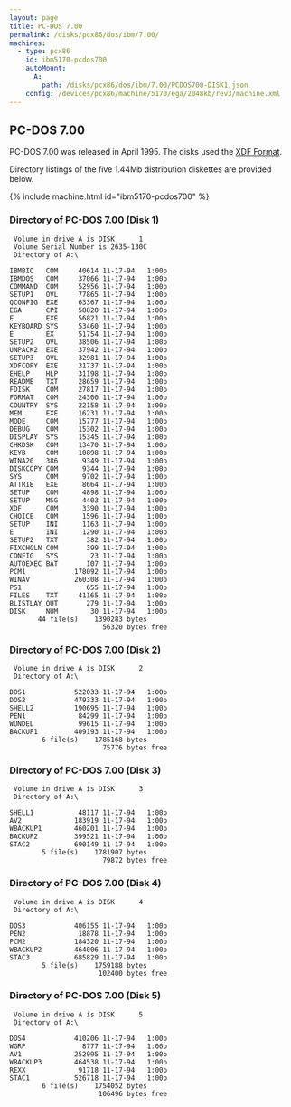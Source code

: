 ```yaml
---
layout: page
title: PC-DOS 7.00
permalink: /disks/pcx86/dos/ibm/7.00/
machines:
  - type: pcx86
    id: ibm5170-pcdos700
    autoMount:
      A:
        path: /disks/pcx86/dos/ibm/7.00/PCDOS700-DISK1.json
    config: /devices/pcx86/machine/5170/ega/2048kb/rev3/machine.xml
---
```


PC-DOS 7.00
---

PC-DOS 7.00 was released in April 1995.  The disks used the [XDF Format](/blog/2014/10/28/).

Directory listings of the five 1.44Mb distribution diskettes are provided below.

{% include machine.html id="ibm5170-pcdos700" %}

### Directory of PC-DOS 7.00 (Disk 1)

	 Volume in drive A is DISK      1
	 Volume Serial Number is 2635-130C
	 Directory of A:\

	IBMBIO   COM     40614 11-17-94   1:00p
	IBMDOS   COM     37066 11-17-94   1:00p
	COMMAND  COM     52956 11-17-94   1:00p
	SETUP1   OVL     77865 11-17-94   1:00p
	QCONFIG  EXE     63367 11-17-94   1:00p
	EGA      CPI     58820 11-17-94   1:00p
	E        EXE     56821 11-17-94   1:00p
	KEYBOARD SYS     53460 11-17-94   1:00p
	E        EX      51754 11-17-94   1:00p
	SETUP2   OVL     38506 11-17-94   1:00p
	UNPACK2  EXE     37942 11-17-94   1:00p
	SETUP3   OVL     32981 11-17-94   1:00p
	XDFCOPY  EXE     31737 11-17-94   1:00p
	EHELP    HLP     31198 11-17-94   1:00p
	README   TXT     28659 11-17-94   1:00p
	FDISK    COM     27817 11-17-94   1:00p
	FORMAT   COM     24300 11-17-94   1:00p
	COUNTRY  SYS     22158 11-17-94   1:00p
	MEM      EXE     16231 11-17-94   1:00p
	MODE     COM     15777 11-17-94   1:00p
	DEBUG    COM     15302 11-17-94   1:00p
	DISPLAY  SYS     15345 11-17-94   1:00p
	CHKDSK   COM     13470 11-17-94   1:00p
	KEYB     COM     10898 11-17-94   1:00p
	WINA20   386      9349 11-17-94   1:00p
	DISKCOPY COM      9344 11-17-94   1:00p
	SYS      COM      9702 11-17-94   1:00p
	ATTRIB   EXE      8664 11-17-94   1:00p
	SETUP    COM      4898 11-17-94   1:00p
	SETUP    MSG      4403 11-17-94   1:00p
	XDF      COM      3390 11-17-94   1:00p
	CHOICE   COM      1596 11-17-94   1:00p
	SETUP    INI      1163 11-17-94   1:00p
	E        INI      1290 11-17-94   1:00p
	SETUP2   TXT       382 11-17-94   1:00p
	FIXCHGLN COM       399 11-17-94   1:00p
	CONFIG   SYS        23 11-17-94   1:00p
	AUTOEXEC BAT       107 11-17-94   1:00p
	PCM1            178092 11-17-94   1:00p
	WINAV           260308 11-17-94   1:00p
	PS1                655 11-17-94   1:00p
	FILES    TXT     41165 11-17-94   1:00p
	BLISTLAY OUT       279 11-17-94   1:00p
	DISK     NUM        30 11-17-94   1:00p
	       44 file(s)    1390283 bytes
	                       56320 bytes free

### Directory of PC-DOS 7.00 (Disk 2)

	 Volume in drive A is DISK      2
	 Directory of A:\

	DOS1            522033 11-17-94   1:00p
	DOS2            479333 11-17-94   1:00p
	SHELL2          190695 11-17-94   1:00p
	PEN1             84299 11-17-94   1:00p
	WUNDEL           99615 11-17-94   1:00p
	BACKUP1         409193 11-17-94   1:00p
	        6 file(s)    1785168 bytes
	                       75776 bytes free

### Directory of PC-DOS 7.00 (Disk 3)

	 Volume in drive A is DISK      3
	 Directory of A:\

	SHELL1           48117 11-17-94   1:00p
	AV2             183919 11-17-94   1:00p
	WBACKUP1        460201 11-17-94   1:00p
	BACKUP2         399521 11-17-94   1:00p
	STAC2           690149 11-17-94   1:00p
	        5 file(s)    1781907 bytes
	                       79872 bytes free

### Directory of PC-DOS 7.00 (Disk 4)

	 Volume in drive A is DISK      4
	 Directory of A:\

	DOS3            406155 11-17-94   1:00p
	PEN2             18878 11-17-94   1:00p
	PCM2            184320 11-17-94   1:00p
	WBACKUP2        464006 11-17-94   1:00p
	STAC3           685829 11-17-94   1:00p
	        5 file(s)    1759188 bytes
	                      102400 bytes free

### Directory of PC-DOS 7.00 (Disk 5)

	 Volume in drive A is DISK      5
	 Directory of A:\

	DOS4            410206 11-17-94   1:00p
	WGRP              8777 11-17-94   1:00p
	AV1             252095 11-17-94   1:00p
	WBACKUP3        464538 11-17-94   1:00p
	REXX             91718 11-17-94   1:00p
	STAC1           526718 11-17-94   1:00p
	        6 file(s)    1754052 bytes
	                      106496 bytes free
